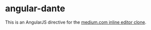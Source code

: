 # angular-dante
This is an AngularJS directive for the [medium.com inline editor clone](https://github.com/michelson/Dante).
